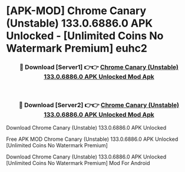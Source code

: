 # [APK-MOD] Chrome Canary (Unstable) 133.0.6886.0 APK Unlocked - [Unlimited Coins No Watermark Premium] euhc2



<div align="center">
<h3>🔴 Download [Server1] 👉👉 <a href="https://momento.my/?title=Chrome_Canary_(Unstable)_133.0.6886.0_APK_Unlocked">Chrome Canary (Unstable) 133.0.6886.0 APK Unlocked Mod Apk</a></h3><br>

<h3>🔴 Download [Server2] 👉👉 <a href="https://momento.my/?title=Chrome_Canary_(Unstable)_133.0.6886.0_APK_Unlocked">Chrome Canary (Unstable) 133.0.6886.0 APK Unlocked Mod Apk</a></h3>
</div>



Download Chrome Canary (Unstable) 133.0.6886.0 APK Unlocked 

Free APK MOD Chrome Canary (Unstable) 133.0.6886.0 APK Unlocked [Unlimited Coins No Watermark Premium]

Download Chrome Canary (Unstable) 133.0.6886.0 APK Unlocked [Unlimited Coins No Watermark Premium] Mod For Android
